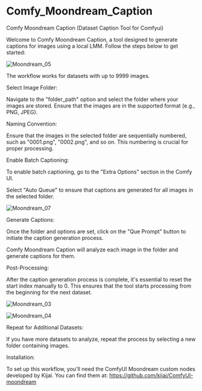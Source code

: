 # Comfy_Moondream_Caption
Comfy Moondream Caption (Dataset Caption Tool for Comfyui)

Welcome to Comfy Moondream Caption, a tool designed to generate captions for images using a local LMM. Follow the steps below to get started:

![Moondream_05](https://github.com/DenRakEiw/Comfy_Moondream_Caption/assets/89697885/fa57ae7e-1bf7-4e1d-8165-3d532b5c1c95)



The workflow works for datasets with up to 9999 images.

Select Image Folder:

Navigate to the "folder_path" option and select the folder where your images are stored. Ensure that the images are in the supported format (e.g., PNG, JPEG).



Naming Convention:

Ensure that the images in the selected folder are sequentially numbered, such as "0001.png", "0002.png", and so on. This numbering is crucial for proper processing.



Enable Batch Captioning:

To enable batch captioning, go to the "Extra Options" section in the Comfy UI.

Select "Auto Queue" to ensure that captions are generated for all images in the selected folder.

![Moondream_07](https://github.com/DenRakEiw/Comfy_Moondream_Caption/assets/89697885/716675ea-0125-452f-950f-4ae68dc9a8a2)




Generate Captions:

Once the folder and options are set, click on the "Que Prompt" button to initiate the caption generation process.

Comfy Moondream Caption will analyze each image in the folder and generate captions for them.





Post-Processing:

After the caption generation process is complete, it's essential to reset the start index manually to 0. This ensures that the tool starts processing from the beginning for the next dataset.

![Moondream_03](https://github.com/DenRakEiw/Comfy_Moondream_Caption/assets/89697885/10644a21-96c6-4d80-8a5e-a029f18b73ba)

![Moondream_04](https://github.com/DenRakEiw/Comfy_Moondream_Caption/assets/89697885/b1179c51-19ad-486b-88bb-fde4db4f922f)





Repeat for Additional Datasets:

If you have more datasets to analyze, repeat the process by selecting a new folder containing images.


Installation:

To set up this workflow, you'll need the ComfyUI Moondream custom nodes developed by Kijai.
You can find them at: https://github.com/kijai/ComfyUI-moondream
